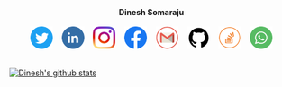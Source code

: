 <!--
### Hi there 👋

**dinesh99639/dinesh99639** is a ✨ _special_ ✨ repository because its `README.md` (this file) appears on your GitHub profile.

Here are some ideas to get you started:

- 🔭 I’m currently working on ...
- 🌱 I’m currently learning ...
- 👯 I’m looking to collaborate on ...
- 🤔 I’m looking for help with ...
- 💬 Ask me about ...
- 📫 How to reach me: ...
- 😄 Pronouns: ...
- ⚡ Fun fact: ...
-->


<div align="center"><b>Dinesh Somaraju</b></div><br>

<div align="center">
	<a href="https://twitter.com/DineshSomaraju"><img height="40" width="40" src="https://raw.githubusercontent.com/dinesh99639/dinesh99639/master/icons/twitter.png"></a>&nbsp; &nbsp;
	<a href="https://www.linkedin.com/in/dinesh-somaraju-089b66194/"><img height="40" width="40" src="https://raw.githubusercontent.com/dinesh99639/dinesh99639/master/icons/linkedin.png"></a>&nbsp; &nbsp;
	<a href="https://www.instagram.com/dinesh99639/"><img height="40" width="40" src="https://raw.githubusercontent.com/dinesh99639/dinesh99639/master/icons/instagram.png"></a>&nbsp; &nbsp;
	<a href="https://www.facebook.com/dinesh.somaraju.7"><img height="40" width="40" src="https://raw.githubusercontent.com/dinesh99639/dinesh99639/master/icons/facebook.png"></a>&nbsp; &nbsp;
	<a href="mailto:dinesh99639@gmail.com"><img height="40" width="40" src="https://raw.githubusercontent.com/dinesh99639/dinesh99639/master/icons/gmail.png"></a>&nbsp; &nbsp;
	<a href="https://github.com/dinesh99639"><img height="40" width="40" src="https://raw.githubusercontent.com/dinesh99639/dinesh99639/master/icons/github.png"></a>&nbsp; &nbsp;
	<a href="https://stackoverflow.com/users/13885192/dinesh"><img height="40" width="40" src="https://raw.githubusercontent.com/dinesh99639/dinesh99639/master/icons/stackoverflow.png"></a>&nbsp; &nbsp; 
	<a href="https://api.whatsapp.com/send?phone=+918106313275"><img height="40" width="40" src="https://raw.githubusercontent.com/dinesh99639/dinesh99639/master/icons/whatsapp.png"></a>
</div>

<br>

<!-- 
<table width="100%" cellspacing="0" cellpadding="0" border="0" align="center" bgcolor="#999999">
	<tr>
		<td width="50%">
			<table width="100%" cellspacing="2" cellpadding="0" border="0">
				<tr>
					<td align="center"><b>Education</b></td>
				</tr>
				<tr bgcolor="#fff">
					<td><font size="3"><b>B-Tech - </b>Anil Neerukonda Institute of Technology and Sciences(2017-2021) - (CGPA - 8.69)</font></td>
				</tr>
				<tr bgcolor="#fff">
					<td><font size="3"><b>Intermediate - </b>Narayana Junior College(2015 - 2017) - (Percentage - 97.4%)</font></td>
				</tr>
				<tr bgcolor="#fff">
					<td><font size="3"><b>SSC - </b>Ravindra Bharathi School(2014 - 2015) - (CGPA - 9.3)</font></td>
				</tr>
			</table>
		</td>
		<td width="50%">
			<table width="100%" cellspacing="2" cellpadding="0" border="0">
				<tr>
					<td align="center"><b>Skills</b></td>
				</tr>
				<tr bgcolor="#fff">
					<td><font size="3"><b>Programming Languages - </b>C, C++, Java and Python</font></td>
				</tr>
				<tr bgcolor="#fff">
					<td><font size="3"><b>Web Development - </b>HTML, CSS,  JavaScript, jQuery, AJAX, BootStrap, PHP, MySQL</font></td>
				</tr>
				<tr bgcolor="#fff">
					<td><font size="3"><b>Data Analysis - </b>Machine Learning and Data Science</font></td>
				</tr>
			</table>
		</td>
	</tr>
</table>
-->


[![Dinesh's github stats](https://github-readme-stats.vercel.app/api?username=dinesh99639&count_private=true)](https://github.com/anuraghazra/github-readme-stats)
